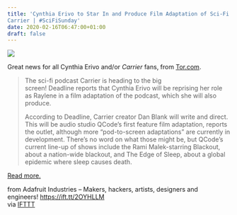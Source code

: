 ```yaml
---
title: 'Cynthia Erivo to Star In and Produce Film Adaptation of Sci-Fi Podcast
Carrier | #SciFiSunday'
date: 2020-02-16T06:47:00+01:00
draft: false
---
```


![](https://cdn-blog.adafruit.com/uploads/2020/02/cynthiaerivo-600x298.png)

Great news for all Cynthia Erivo and/or _Carrier_ fans, from [Tor.com](https://www.tor.com/2020/02/12/cynthia-erivo-to-star-in-and-produce-film-adaptation-of-sci-fi-podcast-carrier/).

> The sci-fi podcast Carrier is heading to the big screen! Deadline reports that Cynthia Erivo will be reprising her role as Raylene in a film adaptation of the podcast, which she will also produce.
> 
> According to Deadline, Carrier creator Dan Blank will write and direct. This will be audio studio QCode’s first feature film adaptation, reports the outlet, although more “pod-to-screen adaptations” are currently in development. There’s no word on what those might be, but QCode’s current line-up of shows include the Rami Malek-starring Blackout, about a nation-wide blackout, and The Edge of Sleep, about a global epidemic where sleep causes death.

[Read more.](https://www.tor.com/2020/02/12/cynthia-erivo-to-star-in-and-produce-film-adaptation-of-sci-fi-podcast-carrier/)

  
  
from Adafruit Industries – Makers, hackers, artists, designers and engineers! https://ift.tt/2OYHLLM  
via [IFTTT](https://ifttt.com/?ref=da&site=blogger)